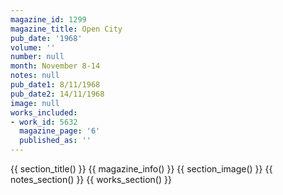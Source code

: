 ```yaml
---
magazine_id: 1299
magazine_title: Open City
pub_date: '1968'
volume: ''
number: null
month: November 8-14
notes: null
pub_date1: 8/11/1968
pub_date2: 14/11/1968
image: null
works_included:
- work_id: 5632
  magazine_page: '6'
  published_as: ''
---
```


{{ section_title() }}
{{ magazine_info() }}
{{ section_image() }}
{{ notes_section() }}
{{ works_section() }}
